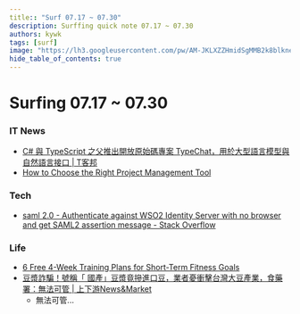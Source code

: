 ```yaml
---
title:: "Surf 07.17 ~ 07.30"
description: Surffing quick note 07.17 ~ 07.30
authors: kywk
tags: [surf]
image: "https://lh3.googleusercontent.com/pw/AM-JKLXZZHmidSgMMB2k8blkneclNRysPXLr__G7rZ4hPi2sN0jC67PHAbX1MyFj8hQX_MTZ6bwIMPwCyu2fu1bU0ZXSX09eu-OlSDb4U-9haUS_wgnVPLaCM6WQLsRbsnocF8X5Edmt35rDjytljbNEMsaf8A=w800-no?authuser=0"
hide_table_of_contents: true
---
```


Surfing 07.17 ~ 07.30
==================

### IT News

- [C# 與 TypeScript 之父推出開放原始碼專案 TypeChat，用於大型語言模型與自然語言接口 | T客邦](https://www.techbang.com/posts/108208-the-father-of-c-and-typescript-announce-the-ai-open-source)
- [How to Choose the Right Project Management Tool](https://www.makeuseof.com/choose-project-management-tool/)

### Tech

- [saml 2.0 - Authenticate against WSO2 Identity Server with no browser and get SAML2 assertion message - Stack Overflow](https://stackoverflow.com/questions/38648955/authenticate-against-wso2-identity-server-with-no-browser-and-get-saml2-assertio)

### Life

- [6 Free 4-Week Training Plans for Short-Term Fitness Goals](https://www.makeuseof.com/free-4-week-training-plans-short-term-fitness/)
- [豆漿詐騙！號稱「 國產」豆漿竟摻進口豆，業者憂衝擊台灣大豆產業，食藥署：無法可管 | 上下游News&Market](https://www.newsmarket.com.tw/blog/189711/)
	- 無法可管...

